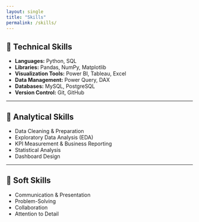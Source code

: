 ```yaml
---
layout: single
title: "Skills"
permalink: /skills/
---
```


## 🧰 Technical Skills

- **Languages:** Python, SQL  
- **Libraries:** Pandas, NumPy, Matplotlib  
- **Visualization Tools:** Power BI, Tableau, Excel  
- **Data Management:** Power Query, DAX  
- **Databases:** MySQL, PostgreSQL  
- **Version Control:** Git, GitHub  

---

## 🧩 Analytical Skills

- Data Cleaning & Preparation  
- Exploratory Data Analysis (EDA)  
- KPI Measurement & Business Reporting  
- Statistical Analysis  
- Dashboard Design  

---

## 💬 Soft Skills

- Communication & Presentation  
- Problem-Solving  
- Collaboration  
- Attention to Detail  

